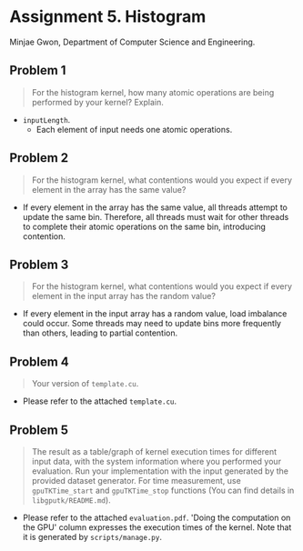 # Assignment 5. Histogram

Minjae Gwon, Department of Computer Science and Engineering.

## Problem 1

> For the histogram kernel, how many atomic operations are being performed by your kernel? Explain.

- `inputLength`.
  - Each element of input needs one atomic operations.

## Problem 2

> For the histogram kernel, what contentions would you expect if every element in the array has the same value?

- If every element in the array has the same value, all threads attempt to update the same bin. Therefore, all threads must wait for other threads to complete their atomic operations on the same bin, introducing contention.

## Problem 3

> For the histogram kernel, what contentions would you expect if every element in the input array has the random value?

- If every element in the input array has a random value, load imbalance could occur. Some threads may need to update bins more frequently than others, leading to partial contention.

## Problem 4

> Your version of `template.cu`.

- Please refer to the attached `template.cu`.

## Problem 5

> The result as a table/graph of kernel execution times for different input data, with the system information where you performed your evaluation. Run your implementation with the input generated by the provided dataset generator. For time measurement, use `gpuTKTime_start` and `gpuTKTime_stop` functions (You can find details in `libgputk/README.md`).

- Please refer to the attached `evaluation.pdf`. 'Doing the computation on the GPU' column expresses the execution times of the kernel. Note that it is generated by `scripts/manage.py`.
